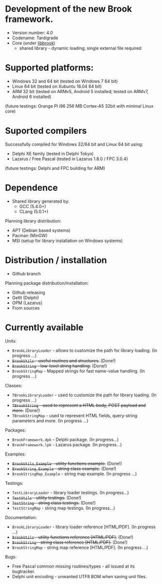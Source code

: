 # Development of the new Brook framework.

* Version number: 4.0
* Codename: Tardigrade
* Core (under [libbrook](https://github.com/risoflora/libbrook/tree/new_api))
    * shared library - dynamic loading, single external file required

# Supported platforms:

* Windows 32 and 64 bit (tested on Windows 7 64 bit)
* Linux 64 bit (tested on Xubuntu 16.04 64 bit)
* ARM 32 bit (tested on ARMv5, Android 5 installed; tested on ARMv7, Android 6 installed)

(future testings: Orange PI i96 256 MB Cortex-A5 32bit with minimal Linux core)

# Suported compilers

Successfully compiled for Windows 32/64 bit and Linux 64 bit using:
* Delphi XE family (tested in Delphi Tokyo)
* Lazarus / Free Pascal (tested in Lazarus 1.8.0 / FPC 3.0.4)

(future testings: Delphi and FPC building for ARM)

# Dependence

* Shared library generated by:
    * GCC (5.4.0+)
    * CLang (5.0.1+)

Planning library distribution:

* APT (Debian based systems)
* Pacman (MinGW)
* MSI (setup for library installation on Windows systems)

# Distribution / installation

* Github branch

Planning package distribution/installation:
 
* Github releasing
* GetIt (Delphi)
* OPM (Lazarus)
* From sources

# Currently available

Units:

* `BrookLibraryLoader` - allows to customize the path for library loading. (In progress ...)
* ~~`BrookUtils` - useful routines and structures.~~ (Done!)
* ~~`BrookString` - low-level string handling.~~ (Done!)
* `BrookStringMap` - Mapped strings for fast name-value handling. (In progress ...)

Classes:

* `TBrookLibraryLoader` - used to customize the path for library loading. (In progress ...)
* ~~`TBrookString` - used to represent a HTML body, POST payload and more.~~ (Done!)
* `TBrookStringMap` - used to represent HTML fields, query-string parameters and more. (In progress ...)

Packages:

* `BrookFramework.dpk` - Delphi package. (In progress...)
* `BrookFramework.lpk` - Lazarus package. (In progress...)

Examples:

* ~~`BrookUtils_Example` - utility functions example.~~ (Done!)
* ~~`BrookString_Example` - string class example.~~ (Done!)
* `BrookStringMap_Example` - string map example. (In progress ...)

Testings:

* `TestLibraryLoader` - library loader testings. (In progress...)
* ~~`TestUtils` - utility testings.~~ (Done!)
* ~~`TestString` - string class testings.~~ (Done!)
* `TestStringMap` - string map testings. (In progress...)

Documentation:

* `BrookLibraryLoader` - library loader reference [HTML/PDF]. (In progress ...)
* ~~`BrookUtils` - utility functions reference [HTML/PDF].~~ (Done!)
* ~~`BrookString` - string class reference [HTML/PDF].~~ (Done!)
* `BrookStringMap` - string map reference [HTML/PDF]. (In progress ...)

Bugs:

* Free Pascal common missing routines/types - all issued at its bugtracker.
* Delphi unit encoding - unwanted UTF8 BOM when saving unit files.
